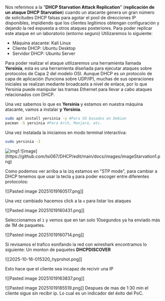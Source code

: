 
Nos referimos a la "**DHCP Starvation Attack Replication**" (**replicación de un ataque DHCP Starvation**) cuando un atacante genera un gran número de solicitudes DHCP falsas para agotar el pool de direcciones IP disponibles, impidiendo que los clientes legítimos obtengan configuración y dejando la red expuesta a otros ataques posteriores.
 Para poder replicar este ataque en un laboratorio (entorno seguro) Utilizaremos lo siguiente:
- Máquina atacante: Kali Linux
- Cliente DHCP: Ubuntu Desktop
- Servidor DHCP: Ubuntu Server

Para poder realizar el ataque utilizaremos una herramienta llamada **Yersinia**, esta es una herramienta diseñada para ejecutar ataques sobre protocolos de Capa 2 del modelo OSI. Aunque DHCP es un protocolo de capa de aplicación (funciona sobre UDP/IP), muchas de sus operaciones iniciales se realizan mediante broadcasts a nivel de enlace, por lo que Yersinia puede manipular las tramas Ethernet para llevar a cabo ataques relacionados con DHCP.

Una vez sabemos lo que es **Yersinia** y estamos en nuestra máquina atacante, vamos a instalar **y
Yersinia**.

```Bash
sudo apt install yersinia -y #Para SO basados en Debian
pacman -S yersinia #Para Arch, Manjaro, etc.
```

Una vez instalada la iniciamos en modo terminal interactiva:

```bash
sudo yersinia -I
```
<img src="https://github.com/Isi067/DHCP/edit/main/docs/images/imageStarvation1.png" alt="img1">
![image](https://github.com/Isi067/DHCP/edit/main/docs/images/imageStarvation1.png)

Como podemos ver arriba a la izq estamos en "STP mode", para cambiar a DHCP tenemos que usar la tecla `g` para poder escoger entre diferentes protocolos:

![[Pasted image 20251019160517.png]]

Una vez cambiado hacemos click a la `x` para listar los ataques

![[Pasted image 20251019160431.png]]

Seleccionamos el `1` y vemos que en tan solo 10segundos ya ha enviado más de 1M de paquetes.

![[Pasted image 20251019160714.png]]

Si revisamos el trafico esnifando la red con wireshark encontramos lo siguiente: Un monton de paquetes **DHCPDISCOVER**

![[2025-10-16-015320_hyprshot.png]]

Esto hace que el cliente sea incapaz de recivir una IP

![[Pasted image 20251019163837.png]]

![[Pasted image 20251019185519.png]]
Despues de mas de 1:30 min el cliente sigue sin recibir ip. Lo cual es un indicador del éxito del PoC.
